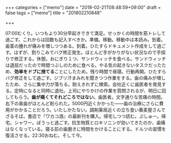 +++
categories = ["memo"]
date = "2018-02-21T08:48:59+09:00"
draft = false
tags = ["memo"]
title = "201802210848"

+++

07:00むくり。いつもより30分早起きできて満足。せっかくの時間を筋トレして過ごす。これからは回数も記入すべきか。準備。移動。移動中は本読み。到着。歯茎の腫れが痛みを増しつつある。到着。ひたすらドキュメント作成をして過ごす。はずが、割りこみでバグ修正発生。ほとんど手がかりがない状況なので手探りで修正する。休憩。おにぎり１つ、サンドウィッチを食べる。サンドウィッチは退屈だったので時間つぶしのために食べる。やる気の起きないタスクだったため、**効率をドブに捨てる**ことにしたため。残り時間で昼寝。行動再開。ひたすらバグ修正をして過ごす。ジブリ汗まみれを聞きつつ作業をする。歯の痛みが増したため、さらに集中力が落ちる。耐えきれずに検索。会社近くに歯医者を発見する。定時になると同時に退社。上司にやりかけの作業を質問されるが、明日に回してもらう。**歯が痛くてそれどころではない**。歯医者。文字通りな苦痛の時間。右下の奥歯がほとんど削られた。5000円近くかかった——歯の治療にさらに費用がかかることだろう。いたしかたない。調剤薬局近くの立ち食い蕎麦屋さんでざるそば。書店で『ワカコ酒』の最新刊を購入。帰宅しつつ読む。ぷしゅー。帰宅。シャワー。ぼうっと過ごす。抗生物質とロキソニンが効いてきたのか、歯痛はなくなっている。寝る前の歯磨きに時間をかけることにする。ドルツの習慣を復活させる。22:30おねむ。そして今。
